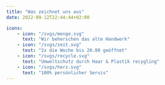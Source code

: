 ```yaml
---
title: "Was zeichnet uns aus"
date: 2022-09-12T22:44:44+02:00

icons:
    - icon: "/svgs/menge.svg"
      text: "Wir beherschen das alte Handwerk"
    - icon: "/svgs/zeit.svg"
      text: "2x die Woche bis 20.00 geöffnet"
    - icon: "/svgs/recycle.svg"
      text: "Umweltschutz durch Haar & Plastik recygling"
    - icon: "/svgs/herz.svg"
      text: "100% persönlicher Servis"
---
```

